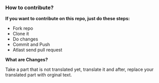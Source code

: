 ### How to contribute?

**If you want to contribute on this repo, just do these steps:**

- Fork repo
- Clone it
- Do changes
- Commit and Push
- Atlast send pull request

**What are Changes?**

Take a part that is not translated yet, translate it and after, replace your translated part with orginal text.